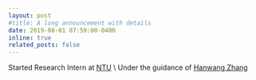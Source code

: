 ```yaml
---
layout: post
#title: A long announcement with details
date: 2019-08-01 07:59:00-0400
inline: true
related_posts: false
---
```

Started Research Intern at [NTU](https://www.ntu.edu.sg/) \\
Under the guidance of [Hanwang Zhang](https://personal.ntu.edu.sg/hanwangzhang/)